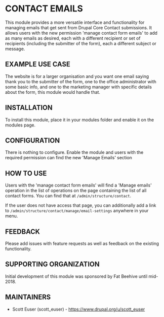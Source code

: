 # CONTACT EMAILS

This module provides a more versatile interface and functionality for managing
emails that get sent from Drupal Core Contact submissions. It allows users with
the new permission 'manage contact form emails' to add as many emails as
desired, each with a different recipient or set of recipients (including the
submitter of the form), each a different subject or message.

## EXAMPLE USE CASE

The website is for a larger organisation and you want one email saying thank
you to the submitter of the form, one to the office administrator with some
basic info, and one to the marketing manager with specific details about the
form, this module would handle that.

## INSTALLATION

To install this module, place it in your modules folder and enable it on the
modules page.

## CONFIGURATION

There is nothing to configure. Enable the module and users with the required
permission can find the new 'Manage Emails' section

## HOW TO USE

Users with the 'manage contact form emails' will find a 'Manage emails'
operation in the list of operations on the page containing the list of all
contact forms. You can find that at `/admin/structure/contact`.

If the user does not have access that page, you can additionally add a link
to `/admin/structure/contact/manage/email-settings` anywhere in your menu.

## FEEDBACK

Please add issues with feature requests as well as feedback on the existing
functionality.

## SUPPORTING ORGANIZATION

Initial development of this module was sponsored by Fat Beehive until mid-2018.

## MAINTAINERS

- Scott Euser (scott_euser) - <https://www.drupal.org/u/scott_euser>
